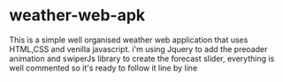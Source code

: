 # weather-web-apk
This is a simple well organised weather web application that uses HTML,CSS and venilla javascript.
i'm using Jquery to add the preoader animation and swiperJs library to create the forecast slider, 
everything is well commented so it's ready to follow it line by line

